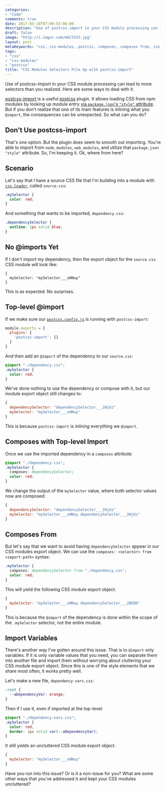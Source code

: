 ```yaml
---
categories:
- "Code"
comments: true
date: 2017-05-18T07:09:53-06:00
description: "Use of postcss-import in your CSS module processing can lead to more selectors than you realized."
draft: false
image: "http://i.imgur.com/mkC5IV3.jpg"
layout: post
metaKeywords: "css, css-modules, postcss, composes, composes from, css variables, css module dependencies, inline selectors"
tags:
- "css"
- "css-modules"
- "postcss"
title: "CSS Modules Selectors Pile Up with postcss-import"
---
```


Use of postcss-import in your CSS module processing can lead to more selectors than you realized.  Here are some ways to deal with it.

<!--more-->

[postcss-import](https://github.com/postcss/postcss-import) is a useful [postcss](http://postcss.org/) plugin.  It allows loading CSS from npm modules by looking up module entry [via `package.json`'s `"style"` attribute](https://github.com/postcss/postcss-import/blob/ac9903b658b1d447f62b9021081051e8b8d42538/lib/resolve-id.js#L22). But if you don't realize that one of its main features is inlining what you `@import`, the consequences can be unexpected.  So what can you do?

## Don't Use postcss-import

That's one option.  But the plugin does seem to smooth out importing.  You're able to import from `node_modules`, `web_modules`, and utilize that `package.json` `"style"` attribute.  So, I'm keeping it.  Ok, where from here?

## Scenario

Let's say that I have a source CSS file that I'm building into a module with [`css-loader`](https://github.com/webpack-contrib/css-loader), called `source.css`:

```css
.mySelector {
  color: red;
}
```

And something that wants to be imported, `dependency.css`:

```css
.dependencySelector {
  outline: 1px solid blue;
}
```

## No @imports Yet

If I don't import my dependency, then the export object for the `source.css` CSS module will look like:

```
{
  mySelector: "mySelector___oHNuy"
}
```

This is as expected.  No surprises.

## Top-level @import

If we make sure our [`postcss.config.js`](https://github.com/postcss/postcss-loader#config) is running with `postcss-import`:

```js
module.exports = {
  plugins: {
    'postcss-import': {}
  }
}
```

And then add an `@import` of the dependency to our `source.css`:

```css
@import "./dependency.css";
.mySelector {
  color: red;
}
```

We've done nothing to use the dependency or compose with it, but our module export object still changes to:

```js
{
  dependencySelector: "dependencySelector___2HjUz"
  mySelector: "mySelector___oHNuy"
}
```

This is because `postcss-import` is *inlining* everything we `@import`.

## Composes with Top-level Import

Once we use the imported dependency in a `composes` attribute:

```css
@import "./dependency.css";
.mySelector {
  composes: dependencySelector;
  color: red;
}
```

We change the output of the `mySelector` value, where both selector values now are composed:

```js
{
  dependencySelector: "dependencySelector___2HjUz"
  mySelector: "mySelector___oHNuy dependencySelector___2HjUz"
}
```

## Composes From

But let's say that we want to avoid having `dependencySelector` appear in our CSS modules export object.  We can use the `composes: <selector> from <import-path>` syntax:

```css
.mySelector {
  composes: dependencySelector from "./dependency.css";
  color: red;
}
```

This will yield the following CSS module export object:

```js
{
  mySelector: "mySelector___oHNuy dependencySelector___2BS8K"
}
```

This is because the `@import` of the dependency is done within the scope of the `.mySelector` selector, not the entire module.

## Import Variables

There's another way I've gotten around this issue.  That is to `@import` only variables.  If it is only variable values that you need, you can separate them into another file and import them without worrying about cluttering your CSS module export object.  Since this is one of the style elements that we share most often, it works pretty well.

Let's make a new file, `dependency-vars.css`:

```css
:root {
  --aDependencyVar: orange;
}
```

Then if I use it, even if imported at the top-level:

```css
@import "./dependency-vars.css";
.mySelector {
  color: red;
  border: 1px solid var(--aDependencyVar);
}
```

It still yields an uncluttered CSS module export object:

```js
{
  mySelector: "mySelector___oHNuy"
}
```

Have you run into this issue?  Or is it a non-issue for you?  What are some other ways that you've addressed it and kept your CSS modules uncluttered?


